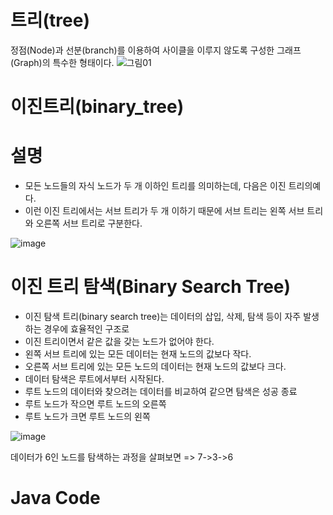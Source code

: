 # 트리(tree)
정점(Node)과 선분(branch)를 이용하여 사이클을 이루지 않도록 구성한 그래프(Graph)의 특수한 형태이다.
![그림01](https://user-images.githubusercontent.com/122009563/227128905-00e9cd8c-43aa-4559-8e7d-3602220f1104.jpg)

# 이진트리(binary_tree)

# 설명
- 모든 노드들의 자식 노드가 두 개 이하인 트리를 의미하는데, 다음은 이진 트리의예다. 
- 이런 이진 트리에서는 서브 트리가 두 개 이하기 때문에 서브 트리는 왼쪽 서브 트리와 오른쪽 서브 트리로 구분한다.

![image](https://user-images.githubusercontent.com/122009563/227128194-e9fa7e88-7fd4-493e-aabd-1ba4898e6914.png)

# 이진 트리 탐색(Binary Search Tree)
- 이진 탐색 트리(binary search tree)는 데이터의 삽입, 삭제, 탐색 등이 자주 발생하는 경우에 효율적인 구조로
- 이진 트리이면서 같은 값을 갖는 노드가 없어야 한다.
- 왼쪽 서브 트리에 있는 모든 데이터는 현재 노드의 값보다 작다. 
- 오른쪽 서브 트리에 있는 모든 노드의 데이터는 현재 노드의 값보다 크다.
- 데이터 탐색은 루트에서부터 시작된다. 
- 루트 노드의 데이터와 찾으려는 데이터를 비교하여 같으면 탐색은 성공 종료
- 루트 노드가 작으면 루트 노드의 오른쪽 
- 루트 노드가 크면 루트 노드의 왼쪽 

![image](https://user-images.githubusercontent.com/122009563/227131106-f887d9cc-1bd4-455b-9f74-f277ff208885.png)

데이터가 6인 노드를 탐색하는 과정을 살펴보면 => 7->3->6

# Java Code

